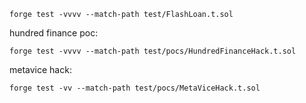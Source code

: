 
`forge test -vvvv --match-path test/FlashLoan.t.sol`


hundred finance poc: 

`forge test -vvvv --match-path test/pocs/HundredFinanceHack.t.sol`

metavice hack:

`forge test -vv --match-path test/pocs/MetaViceHack.t.sol`
